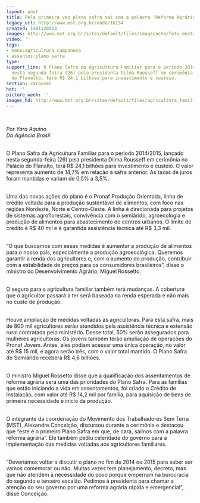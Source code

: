 ```yaml
---
layout: post
title: Pela primeira vez plano safra sai com a palavra 'Reforma Agrária'
legacy_url: http://www.mst.org.br/node/16154
created: 1401128413
images: http://www.mst.org.br/sites/default/files/imagecache/foto_destaque/agricultura_familiar_ABr.JPG
video: ''
tags:
- menu:agricultura camponesa
- assuntos:plano safra
type: 
support_line: O Plano Safra da Agricultura Familiar para o período 2014/2015, lançado
  nesta segunda-feira (26) pela presidenta Dilma Rousseff em cerimônia no Palácio
  do Planalto, terá R$ 24,1 bilhões para investimento e custeio.
section: carousel
hat: ''
picture_week: ''
images_hd: http://www.mst.org.br/sites/default/files/agricultura_familiar_ABr.JPG
---
```

<p>&nbsp;</p><p><em>Por Yara Aquino<br>Da Agência Brasil&nbsp;</em></p><p><br>O Plano Safra da Agricultura Familiar para o período 2014/2015, lançado nesta segunda-feira (26) pela presidenta Dilma Rousseff em cerimônia no Palácio do Planalto, terá R$ 24,1 bilhões para investimento e custeio. O valor representa aumento de 14,7% em relação à safra anterior. As taxas de juros foram mantidas e variam de 0,5% a 3,5%.</p><p><br>Uma das novas ações do plano é o Pronaf Produção Orientada, linha de crédito voltada para a produção sustentável de alimentos, com foco nas regiões Nordeste, Norte e Centro-Oeste. A linha é direcionada para projetos de sistemas agroflorestais, convivência com o semiárido, agroecologia e produção de alimentos para abastecimento de centros urbanos. O limite de crédito é R$ 40 mil e é garantida assistência técnica até R$ 3,3 mil.</p><p><br>“O que buscamos com essas medidas é aumentar a produção de alimentos para o nosso país, especialmente a produção agroecológica. Queremos garantir a renda dos agricultores e, com o aumento de produção, contribuir com a estabilidade de preços para os consumidores brasileiros”, disse o ministro do Desenvolvimento Agrário, Miguel Rossetto.</p><p><br>O seguro para a agricultura familiar também terá mudanças. A cobertura que o agricultor passará a ter será baseada na renda esperada e não mais no custo de produção.</p><p><br>Houve ampliação de medidas voltadas às agricultoras. Para esta safra, mais de 800 mil agricultores serão atendidos pela assistência técnica e extensão rural contratada pelo ministério. Desse total, 50% serão assegurados para mulheres agricultoras. Os jovens também terão ampliação de operações do Pronaf Jovem. Antes, eles podiam acessar uma única operação, no valor até R$ 15 mil, e agora serão três, com o valor total mantido. O Plano Safra do Semiárido receberá R$ 4,6 bilhões.</p><p><br>O ministro Miguel Rossetto disse que a qualificação dos assentamentos de reforma agrária será uma das prioridades do Plano Safra. Para as famílias que estão iniciando a vida em assentamentos, foi criado o Crédito de Instalação, com valor até R$ 14,2 mil por família, para aquisição de bens de primeira necessidade e início da produção.</p><p><br>O integrante da coordenação do Movimento dos Trabalhadores Sem Terra (MST), Alexandre Conceição, discursou durante a cerimônia e destacou que “este é o primeiro Plano Safra em que, de cara, saímos com a palavra reforma agrária”. Ele também pediu celeridade do governo para a implementação das medidas voltadas aos agricultores familiares.</p><p><br>“Deveríamos voltar a discutir o plano no fim de 2014 ou 2015 para saber ser vamos comemorar ou não. Muitas vezes tem planejamento, decreto, mas que não atendem à necessidade do povo porque emperram na burocracia do segundo e terceiro escalão. Pedimos à presidenta para chamar a atenção do seu governo por uma reforma agrária rápida e emergencial”, disse Conceição.</p><p>&nbsp;</p>
